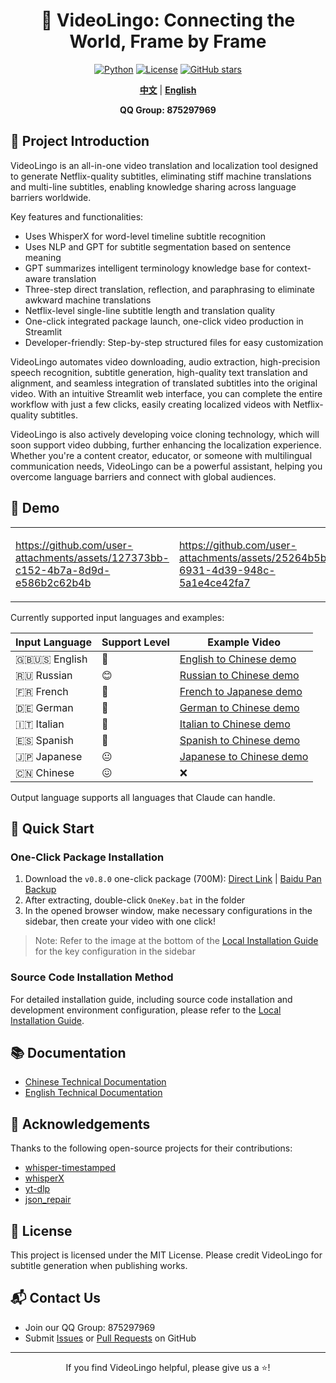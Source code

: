 <div align="center">

# 🌉 VideoLingo: Connecting the World, Frame by Frame
<p align="center">
  <a href="https://www.python.org" target="_blank"><img src="https://img.shields.io/badge/Python-3.10-blue.svg" alt="Python"></a>
  <a href="https://github.com/Huanshere/VideoLingo/blob/main/LICENSE" target="_blank"><img src="https://img.shields.io/github/license/Huanshere/VideoLingo.svg" alt="License"></a>
  <a href="https://github.com/Huanshere/VideoLingo/stargazers" target="_blank"><img src="https://img.shields.io/github/stars/Huanshere/VideoLingo.svg" alt="GitHub stars"></a>
</p>

[**中文**](README.md) | [**English**](README.en.md)

**QQ Group: 875297969**

</div>

## 🌟 Project Introduction

VideoLingo is an all-in-one video translation and localization tool designed to generate Netflix-quality subtitles, eliminating stiff machine translations and multi-line subtitles, enabling knowledge sharing across language barriers worldwide.

Key features and functionalities:
- Uses WhisperX for word-level timeline subtitle recognition
- Uses NLP and GPT for subtitle segmentation based on sentence meaning
- GPT summarizes intelligent terminology knowledge base for context-aware translation
- Three-step direct translation, reflection, and paraphrasing to eliminate awkward machine translations
- Netflix-level single-line subtitle length and translation quality
- One-click integrated package launch, one-click video production in Streamlit
- Developer-friendly: Step-by-step structured files for easy customization

VideoLingo automates video downloading, audio extraction, high-precision speech recognition, subtitle generation, high-quality text translation and alignment, and seamless integration of translated subtitles into the original video. With an intuitive Streamlit web interface, you can complete the entire workflow with just a few clicks, easily creating localized videos with Netflix-quality subtitles.

VideoLingo is also actively developing voice cloning technology, which will soon support video dubbing, further enhancing the localization experience. Whether you're a content creator, educator, or someone with multilingual communication needs, VideoLingo can be a powerful assistant, helping you overcome language barriers and connect with global audiences.

## 🎥 Demo

<table>
<tr>
<td width="50%">

https://github.com/user-attachments/assets/127373bb-c152-4b7a-8d9d-e586b2c62b4b

</td>
<td width="50%">

https://github.com/user-attachments/assets/25264b5b-6931-4d39-948c-5a1e4ce42fa7

</td>
</tr>
</table>

Currently supported input languages and examples:

| Input Language | Support Level | Example Video |
|----------------|---------------|----------------|
| 🇬🇧🇺🇸 English | 🤩 | [English to Chinese demo](https://github.com/user-attachments/assets/127373bb-c152-4b7a-8d9d-e586b2c62b4b) |
| 🇷🇺 Russian | 😊 | [Russian to Chinese demo](https://github.com/user-attachments/assets/25264b5b-6931-4d39-948c-5a1e4ce42fa7) |
| 🇫🇷 French | 🤩 | [French to Japanese demo](https://github.com/user-attachments/assets/3ce068c7-9854-4c72-ae77-f2484c7c6630) |
| 🇩🇪 German | 🤩 | [German to Chinese demo](https://github.com/user-attachments/assets/07cb9d21-069e-4725-871d-c4d9701287a3) |
| 🇮🇹 Italian | 🤩 | [Italian to Chinese demo](https://github.com/user-attachments/assets/f1f893eb-dad3-4460-aaf6-10cac999195e) |
| 🇪🇸 Spanish | 🤩 | [Spanish to Chinese demo](https://github.com/user-attachments/assets/c1d28f1c-83d2-4f13-a1a1-859bd6cc3553) |
| 🇯🇵 Japanese | 😐 | [Japanese to Chinese demo](https://github.com/user-attachments/assets/856c3398-2da3-4e25-9c36-27ca2d1f68c2) |
| 🇨🇳 Chinese | 😖 | ❌ |

Output language supports all languages that Claude can handle.

## 🚀 Quick Start

### One-Click Package Installation

1. Download the `v0.8.0` one-click package (700M): [Direct Link]() | [Baidu Pan Backup](https://pan.baidu.com/s/1H_3PthZ3R3NsjS0vrymimg?pwd=ra64)
2. After extracting, double-click `OneKey.bat` in the folder
3. In the opened browser window, make necessary configurations in the sidebar, then create your video with one click!

> Note: Refer to the image at the bottom of the [Local Installation Guide](./docs/install_locally_en.md) for the key configuration in the sidebar

### Source Code Installation Method

For detailed installation guide, including source code installation and development environment configuration, please refer to the [Local Installation Guide](./docs/install_locally_en.md).

## 📚 Documentation

- [Chinese Technical Documentation](./docs/README_guide_zh.md)
- [English Technical Documentation](./docs/README_guide_en.md)

## 🙏 Acknowledgements

Thanks to the following open-source projects for their contributions:
- [whisper-timestamped](https://github.com/linto-ai/whisper-timestamped)
- [whisperX](https://github.com/m-bain/whisperX)
- [yt-dlp](https://github.com/yt-dlp/yt-dlp)
- [json_repair](https://github.com/mangiucugna/json_repair)

## 📄 License

This project is licensed under the MIT License. Please credit VideoLingo for subtitle generation when publishing works.

## 📬 Contact Us

- Join our QQ Group: 875297969
- Submit [Issues](https://github.com/Huanshere/VideoLingo/issues) or [Pull Requests](https://github.com/Huanshere/VideoLingo/pulls) on GitHub

---

<p align="center">If you find VideoLingo helpful, please give us a ⭐️!</p>
